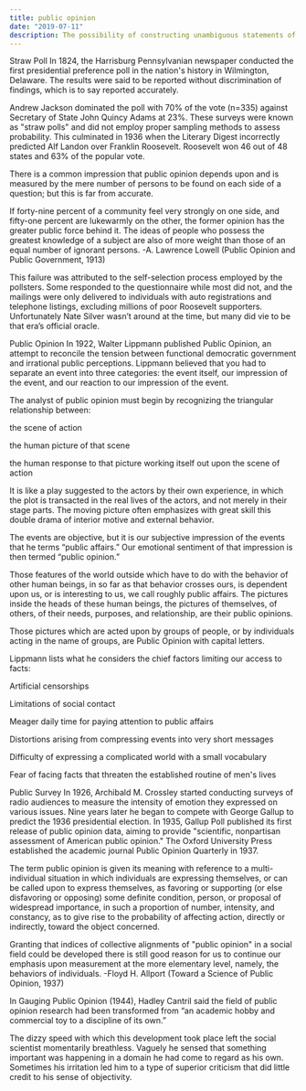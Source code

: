 ```yaml
---
title: public opinion
date: "2019-07-11"
description: The possibility of constructing unambiguous statements of opinion on controversial topics seems to approach zero as a limit.
---
```


Straw Poll
In 1824, the Harrisburg Pennsylvanian newspaper conducted the first presidential preference poll in the nation's history in Wilmington, Delaware. The results were said to be reported without discrimination of findings, which is to say reported accurately.

Andrew Jackson dominated the poll with 70% of the vote (n=335) against Secretary of State John Quincy Adams at 23%. These surveys were known as "straw polls" and did not employ proper sampling methods to assess probability. This culminated in 1936 when the Literary Digest incorrectly predicted Alf Landon over Franklin Roosevelt. Roosevelt won 46 out of 48 states and 63% of the popular vote.

There is a common impression that public opinion depends upon and is measured by the mere number of persons to be found on each side of a question; but this is far from accurate.

If forty-nine percent of a community feel very strongly on one side, and fifty-one percent are lukewarmly on the other, the former opinion has the greater public force behind it. The ideas of people who possess the greatest knowledge of a subject are also of more weight than those of an equal number of ignorant persons.
-A. Lawrence Lowell (Public Opinion and Public Government, 1913)

This failure was attributed to the self-selection process employed by the pollsters. Some responded to the questionnaire while most did not, and the mailings were only delivered to individuals with auto registrations and telephone listings, excluding millions of poor Roosevelt supporters. Unfortunately Nate Silver wasn’t around at the time, but many did vie to be that era’s official oracle.

Public Opinion
In 1922, Walter Lippmann published Public Opinion, an attempt to reconcile the tension between functional democratic government and irrational public perceptions. Lippmann believed that you had to separate an event into three categories: the event itself, our impression of the event, and our reaction to our impression of the event.

The analyst of public opinion must begin by recognizing the triangular relationship between:

the scene of action

the human picture of that scene

the human response to that picture working itself out upon the scene of action

It is like a play suggested to the actors by their own experience, in which the plot is transacted in the real lives of the actors, and not merely in their stage parts. The moving picture often emphasizes with great skill this double drama of interior motive and external behavior.

The events are objective, but it is our subjective impression of the events that he terms “public affairs.” Our emotional sentiment of that impression is then termed “public opinion.”

Those features of the world outside which have to do with the behavior of other human beings, in so far as that behavior crosses ours, is dependent upon us, or is interesting to us, we call roughly public affairs. The pictures inside the heads of these human beings, the pictures of themselves, of others, of their needs, purposes, and relationship, are their public opinions.

Those pictures which are acted upon by groups of people, or by individuals acting in the name of groups, are Public Opinion with capital letters.

Lippmann lists what he considers the chief factors limiting our access to facts:

Artificial censorships

Limitations of social contact

Meager daily time for paying attention to public affairs

Distortions arising from compressing events into very short messages

Difficulty of expressing a complicated world with a small vocabulary

Fear of facing facts that threaten the established routine of men's lives

Public Survey
In 1926, Archibald M. Crossley started conducting surveys of radio audiences to measure the intensity of emotion they expressed on various issues. Nine years later he began to compete with George Gallup to predict the 1936 presidential election. In 1935, Gallup Poll published its first release of public opinion data, aiming to provide "scientific, nonpartisan assessment of American public opinion." The Oxford University Press established the academic journal Public Opinion Quarterly in 1937.

The term public opinion is given its meaning with reference to a multi-individual situation in which individuals are expressing themselves, or can be called upon to express themselves, as favoring or supporting (or else disfavoring or opposing) some definite condition, person, or proposal of widespread importance, in such a proportion of number, intensity, and constancy, as to give rise to the probability of affecting action, directly or indirectly, toward the object concerned.

Granting that indices of collective alignments of "public opinion" in a social field could be developed there is still good reason for us to continue our emphasis upon measurement at the more elementary level, namely, the behaviors of individuals.
-Floyd H. Allport (Toward a Science of Public Opinion, 1937)

In Gauging Public Opinion (1944), Hadley Cantril said the field of public opinion research had been transformed from “an academic hobby and commercial toy to a discipline of its own.”

The dizzy speed with which this development took place left the social scientist momentarily breathless. Vaguely he sensed that something important was happening in a domain he had come to regard as his own. Sometimes his irritation led him to a type of superior criticism that did little credit to his sense of objectivity.